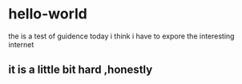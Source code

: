 # hello-world
the is a test of guidence
today i think i have to expore the interesting internet
## it is a little bit hard ,honestly
